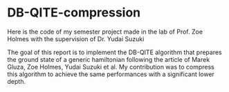 # DB-QITE-compression
Here is the code of my semester project made in the lab of Prof. Zoe Holmes with the supervision of Dr. Yudai Suzuki

The goal of this report is to implement the DB-QITE algorithm that prepares the ground state
of a generic hamiltonian following the article of Marek Gluza, Zoe Holmes, Yudai Suzuki et
al. My contribution was to compress this algorithm to achieve the same performances with
a significant lower depth.
